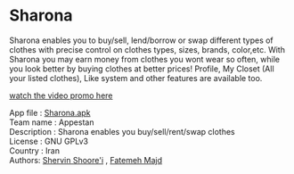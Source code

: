 # Sharona
Sharona enables you to buy/sell, lend/borrow or swap different types of clothes with precise control on clothes types, sizes, brands, color,etc.
With Sharona you may earn money from clothes you wont wear so often, while you look better by buying clothes at better prices!
Profile, My Closet (All your listed clothes), Like system and other features are available too.

 [watch the video promo here](https://youtu.be/I6kNZuyzEIU "Sharona App")
 
App file : [Sharona.apk](https://github.com/shervinox/Sharona/blob/master/IEEEMADC2018/sharona.apk)  
Team name : Appestan  
Description : Sharona enables you buy/sell/rent/swap clothes  
License : GNU GPLv3   
Country : Iran  
Authors: [Shervin Shoore'i](https://github.com/shervinox)  , [Fatemeh Majd](https://github.com/fmmajd)
